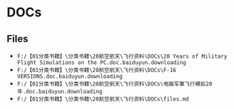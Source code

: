 # DOCs

## Files

- `F:/【01分类书籍】\分类书籍\20航空航天\飞行资料\DOCs\20 Years of Military Flight Simulations on the PC.doc.baiduyun.downloading`
- `F:/【01分类书籍】\分类书籍\20航空航天\飞行资料\DOCs\F-16 VERSIONS.doc.baiduyun.downloading`
- `F:/【01分类书籍】\分类书籍\20航空航天\飞行资料\DOCs\电脑军事飞行模拟20年.doc.baiduyun.downloading`
- `F:/【01分类书籍】\分类书籍\20航空航天\飞行资料\DOCs\files.md`
